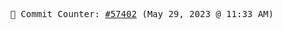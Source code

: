<p align="center">
    <samp>
        📮 Commit Counter: <a href="https://github.com/Javascript-void0/Javascript-void0/commits/main">#57402</a> (May 29, 2023 @ 11:33 AM)
    </samp>
</p>